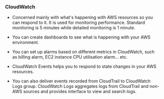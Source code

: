 ### CloudWatch

- Concerned mainly with what's happening with AWS resources so you can respond to it. It is used for monitoring performance. Standard monitoring is 5 minutes while detailed monitoring is 1 minute.

- You can create dashboards to see what is happening with your AWS environment.

- You can set up alarms based on different metrics in CloudWatch, such as billing alarm, EC2 instance CPU utilisation alarm... etc.

- CloudWatch Events helps you to respond to state changes in your AWS resources.

- You can also deliver events recorded from CloudTrail to CloudWatch Logs group. CloudWatch Logs aggregates logs from CloudTrail and non-AWS sources and provides interface to view and search logs.
